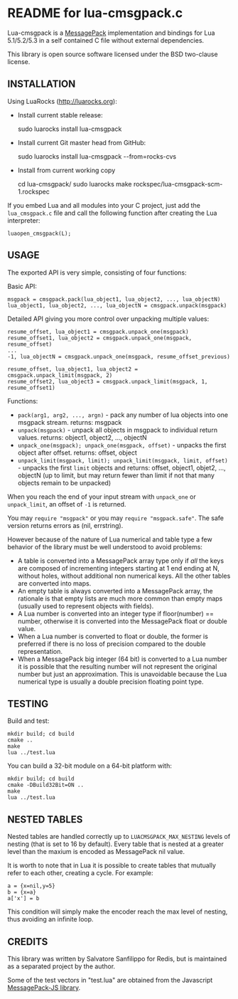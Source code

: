 README for lua-cmsgpack.c
===

Lua-cmsgpack is a [MessagePack](http://msgpack.org) implementation and bindings for
Lua 5.1/5.2/5.3 in a self contained C file without external dependencies.

This library is open source software licensed under the BSD two-clause license.

INSTALLATION
---

Using LuaRocks (http://luarocks.org):

* Install current stable release:

    sudo luarocks install lua-cmsgpack

* Install current Git master head from GitHub:

    sudo luarocks install lua-cmsgpack --from=rocks-cvs

* Install from current working copy

    cd lua-cmsgpack/
    sudo luarocks make rockspec/lua-cmsgpack-scm-1.rockspec

If you embed Lua and all modules into your C project, just add the
`lua_cmsgpack.c` file and call the following function after creating the Lua
interpreter:

    luaopen_cmsgpack(L);

USAGE
---

The exported API is very simple, consisting of four functions:

Basic API:

    msgpack = cmsgpack.pack(lua_object1, lua_object2, ..., lua_objectN)
    lua_object1, lua_object2, ..., lua_objectN = cmsgpack.unpack(msgpack)

Detailed API giving you more control over unpacking multiple values:

    resume_offset, lua_object1 = cmsgpack.unpack_one(msgpack)
    resume_offset1, lua_object2 = cmsgpack.unpack_one(msgpack, resume_offset)
    ...
    -1, lua_objectN = cmsgpack.unpack_one(msgpack, resume_offset_previous)

    resume_offset, lua_object1, lua_object2 = cmsgpack.unpack_limit(msgpack, 2)
    resume_offset2, lua_object3 = cmsgpack.unpack_limit(msgpack, 1, resume_offset1)

Functions:

  - `pack(arg1, arg2, ..., argn)` - pack any number of lua objects into one msgpack stream.  returns: msgpack
  - `unpack(msgpack)` - unpack all objects in msgpack to individual return values. returns: object1, object2, ..., objectN
  - `unpack_one(msgpack); unpack_one(msgpack, offset)` - unpacks the first object after offset. returns: offset, object
  - `unpack_limit(msgpack, limit); unpack_limit(msgpack, limit, offset)` - unpacks the first `limit` objects and returns: offset, object1, objet2, ..., objectN (up to limit, but may return fewer than limit if not that many objects remain to be unpacked)

When you reach the end of your input stream with `unpack_one` or `unpack_limit`, an offset of `-1` is returned.

You may `require "msgpack"` or you may `require "msgpack.safe"`.  The safe version returns errors as (nil, errstring).

However because of the nature of Lua numerical and table type a few behavior
of the library must be well understood to avoid problems:

* A table is converted into a MessagePack array type only if *all* the keys are
composed of incrementing integers starting at 1 end ending at N, without holes,
without additional non numerical keys. All the other tables are converted into
maps.
* An empty table is always converted into a MessagePack array, the rationale is that empty lists are much more common than empty maps (usually used to represent objects with fields).
* A Lua number is converted into an integer type if floor(number) == number, otherwise it is converted into the MessagePack float or double value.
* When a Lua number is converted to float or double, the former is preferred if there is no loss of precision compared to the double representation.
* When a MessagePack big integer (64 bit) is converted to a Lua number it is possible that the resulting number will not represent the original number but just an approximation. This is unavoidable because the Lua numerical type is usually a double precision floating point type.

TESTING
---

Build and test:

    mkdir build; cd build
    cmake ..
    make
    lua ../test.lua

You can build a 32-bit module on a 64-bit platform with:

    mkdir build; cd build
    cmake -DBuild32Bit=ON ..
    make
    lua ../test.lua

NESTED TABLES
---
Nested tables are handled correctly up to `LUACMSGPACK_MAX_NESTING` levels of
nesting (that is set to 16 by default).
Every table that is nested at a greater level than the maxium is encoded
as MessagePack nil value.

It is worth to note that in Lua it is possible to create tables that mutually
refer to each other, creating a cycle. For example:

    a = {x=nil,y=5}
    b = {x=a}
    a['x'] = b

This condition will simply make the encoder reach the max level of nesting,
thus avoiding an infinite loop.

CREDITS
---

This library was written by Salvatore Sanfilippo for Redis, but is maintained as a separated project by the author.

Some of the test vectors in "test.lua" are obtained from the Javascript [MessagePack-JS library](https://github.com/cuzic/MessagePack-JS).
